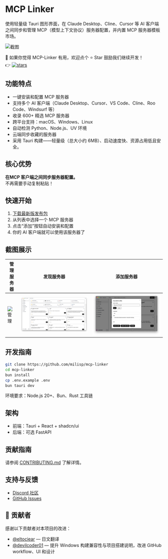 # MCP Linker

使用轻量级 Tauri 图形界面，在 Claude Desktop、Cline、Cursor 等 AI 客户端之间同步和管理 MCP（模型上下文协议）服务器配置，并内置 MCP 服务器模板市场。

![截图](../images/manage.png)

💖 如果你觉得 MCP-Linker 有用，欢迎点个 ⭐ Star 鼓励我们继续开发！  
👉 [![stars](https://img.shields.io/github/stars/milisp/mcp-linker?style=social)](https://github.com/milisp/mcp-linker)

## 功能特点

- 一键安装和配置 MCP 服务器
- 支持多个 AI 客户端（Claude Desktop、Cursor、VS Code、Cline、Roo Code、Windsurf 等）
- 收录 600+ 精选 MCP 服务器
- 跨平台支持：macOS、Windows、Linux
- 自动检测 Python、Node.js、UV 环境
- 云端同步收藏的服务器
- 采用 Tauri 构建——轻量级（总大小约 6MB）、启动速度快、资源占用低且安全。

## 核心优势

**在MCP 客户端之间同步服务器配置。**  
不再需要手动复制粘贴！

## 快速开始

1. [下载最新版发布包](https://github.com/milisp/mcp-linker/releases)
2. 从列表中选择一个 MCP 服务器
3. 点击“添加”按钮自动安装和配置
4. 你的 AI 客户端就可以使用该服务器了

## 截图展示

| 管理服务器                    | 发现服务器                  | 添加服务器                      |
| ----------------------------- | --------------------------- | ----------------------------- |
| ![管理](../images/manage.png) | ![发现](../images/discover.png) | ![Add Server](../images/add-server.png) |

## 开发指南

```bash
git clone https://github.com/milisp/mcp-linker
cd mcp-linker
bun install
cp .env.example .env
bun tauri dev
```

环境要求：Node.js 20+、Bun、Rust 工具链

## 架构

- 前端：Tauri + React + shadcn/ui
- 后端：可选 FastAPI

## 贡献指南

请参阅 [CONTRIBUTING.md](./CONTRIBUTING.md) 了解详情。

## 支持与反馈

- [Discord 社区](https://discord.gg/G9uJxjpd)
- [GitHub Issues](https://github.com/milisp/mcp-linker/issues)

## 🎉 贡献者

感谢以下贡献者对本项目的改进：

- [@eltociear](https://github.com/eltociear) — 日文翻译
- [@devilcoder01](https://github.com/devilcoder01) — 提升 Windows 构建兼容性与项目搭建说明，改进 GitHub workflow、UI 和设计
